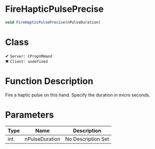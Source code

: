 # FireHapticPulsePrecise
```js
void FireHapticPulsePrecise(nPulseDuration)
```
# Class
✔ `Server: CPropVRHand`  
✖ `Client: undefined`  

# Function Description
Fire a haptic pulse on this hand. Specify the duration in micro seconds.
# Parameters
Type|Name|Description
--|--|--
int|nPulseDuration|No Description Set
